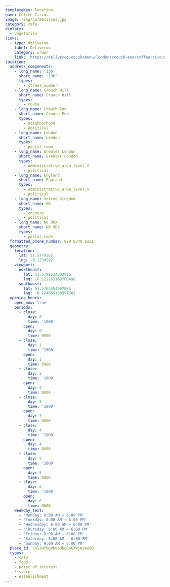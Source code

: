 ```yaml
---
templateKey: location
name: Coffee Circus
image: /img/cofeecircus.jpg
category: cafe
dietary:
  - vegetarian
links:
  - type: deliveroo
    label: Deliveroo
    category: order
    link: 'https://deliveroo.co.uk/menu/london/crouch-end/coffee-circus'
location:
  address_components:
    - long_name: '136'
      short_name: '136'
      types:
        - street_number
    - long_name: Crouch Hill
      short_name: Crouch Hill
      types:
        - route
    - long_name: Crouch End
      short_name: Crouch End
      types:
        - neighborhood
        - political
    - long_name: London
      short_name: London
      types:
        - postal_town
    - long_name: Greater London
      short_name: Greater London
      types:
        - administrative_area_level_2
        - political
    - long_name: England
      short_name: England
      types:
        - administrative_area_level_1
        - political
    - long_name: United Kingdom
      short_name: GB
      types:
        - country
        - political
    - long_name: N8 9DX
      short_name: N8 9DX
      types:
        - postal_code
  formatted_phone_number: 020 8340 8221
  geometry:
    location:
      lat: 51.5779162
      lng: -0.1234592
    viewport:
      northeast:
        lat: 51.5792534302915
        lng: -0.122161169708498
      southwest:
        lat: 51.5765554697085
        lng: -0.124859130291502
  opening_hours:
    open_now: true
    periods:
      - close:
          day: 0
          time: '1800'
        open:
          day: 0
          time: 0900
      - close:
          day: 1
          time: '1800'
        open:
          day: 1
          time: 0800
      - close:
          day: 2
          time: '1800'
        open:
          day: 2
          time: 0800
      - close:
          day: 3
          time: '1800'
        open:
          day: 3
          time: 0800
      - close:
          day: 4
          time: '1800'
        open:
          day: 4
          time: 0800
      - close:
          day: 5
          time: '1800'
        open:
          day: 5
          time: 0800
      - close:
          day: 6
          time: '1800'
        open:
          day: 6
          time: 0800
    weekday_text:
      - 'Monday: 8:00 AM – 6:00 PM'
      - 'Tuesday: 8:00 AM – 6:00 PM'
      - 'Wednesday: 8:00 AM – 6:00 PM'
      - 'Thursday: 8:00 AM – 6:00 PM'
      - 'Friday: 8:00 AM – 6:00 PM'
      - 'Saturday: 8:00 AM – 6:00 PM'
      - 'Sunday: 9:00 AM – 6:00 PM'
  place_id: ChIJHfOgVb8bdkgR4GXwj8v4ai0
  types:
    - cafe
    - food
    - point_of_interest
    - store
    - establishment
---
```


